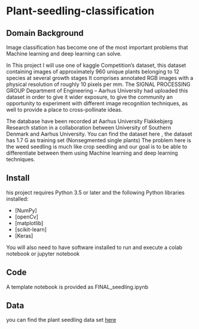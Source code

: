 # Plant-seedling-classification
## Domain Background
Image classification has become one of the most important problems that Machine learning and deep learning can solve.

In This  project I will use one of kaggle Competition’s  dataset, this dataset containing images of approximately 960 unique plants belonging to 12 species at several growth stages It comprises annotated RGB images with a physical resolution of roughly 10 pixels per mm. The  SIGNAL PROCESSING GROUP Department of Engineering – Aarhus University had uploaded this dataset in order to give it wider exposure, to give the community an opportunity to experiment with different image recognition techniques, as well to provide a place to cross-pollinate ideas. 

The database have been recorded at Aarhus University Flakkebjerg Research station in a collaboration between University of Southern Denmark and Aarhus University. You can find the dataset here , the dataset has 1.7 G as training set (Nonsegmented single plants)
The problem here is the weed seedling is much like crop seedling  and our goal is to be able to differentiate between them using Machine learning and deep learning techniques.
## Install
his project requires Python 3.5 or later and the following Python libraries installed:

* [NumPy]
* [openCv]
* [matplotlib]
* [scikit-learn]
* [Keras]

You will also need to have software installed to run and execute a colab notebook or jupyter notebook
## Code
A template notebook is provided as FINAL_seedling.ipynb
## Data
you can find the plant seedling data set [here](https://www.kaggle.com/c/plant-seedlings-classification/data)
